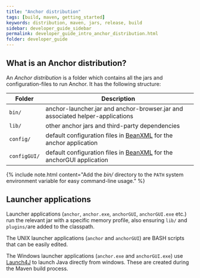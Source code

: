```yaml
---
title: "Anchor distribution"
tags: [build, maven, getting_started]
keywords: distribution, maven, jars, release, build
sidebar: developer_guide_sidebar
permalink: developer_guide_intro_anchor_distribution.html
folder: developer_guide
---
```


## What is an Anchor distribution?

An *Anchor distribution* is a folder which contains all the jars and configuration-files to run Anchor. It has the following structure:

| Folder | Description |
|--------|-------------|
| `bin/` | anchor-launcher.jar and anchor-browser.jar and associated helper-applications |
| `lib/` | other anchor jars and third-party dependencies  |
| `config/` | default configuration files in [BeanXML](https://bitbucket.org/anchorimageanalysis/anchor/wiki/Anchor%20Beans) for the anchor application |
| `configGUI/` | default configuration files in [BeanXML](https://bitbucket.org/anchorimageanalysis/anchor/wiki/Anchor%20Beans) for the anchorGUI application |

{% include note.html content="Add the *bin/* directory to the `PATH` system environment variable for easy command-line usage." %}

## Launcher applications

Launcher applications (`anchor`, `anchor.exe`, `anchorGUI`, `anchorGUI.exe` etc.) run the relevant jar with a specific memory profile, also ensuring `lib/` and `plugins/`are added to the classpath.

The UNIX launcher applications (`anchor` and `anchorGUI`) are BASH scripts that can be easily edited.

The Windows launcher applications (`anchor.exe` and `anchorGUI.exe`) use [Launch4J](http://launch4j.sourceforge.net/) to launch Java directly from windows. These are created during the Maven build process.
